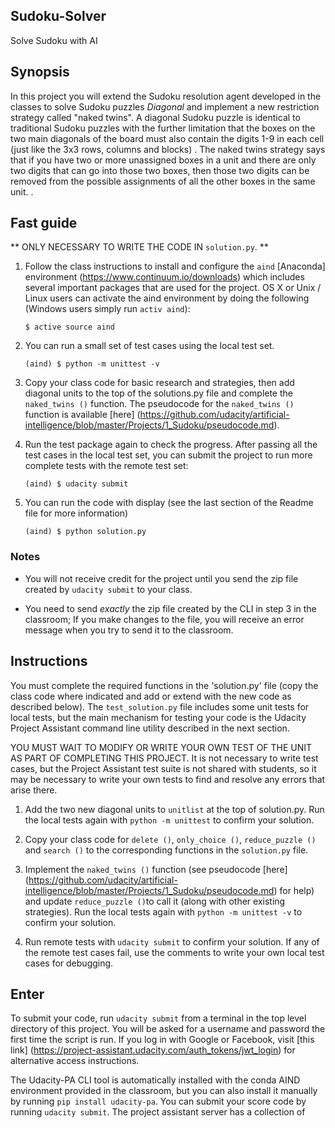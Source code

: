 ## Sudoku-Solver
Solve Sudoku with AI

## Synopsis

In this project you will extend the Sudoku resolution agent developed in the classes to solve Sudoku puzzles _Diagonal_ and implement a new restriction strategy called "naked twins". A diagonal Sudoku puzzle is identical to traditional Sudoku puzzles with the further limitation that the boxes on the two main diagonals of the board must also contain the digits 1-9 in each cell (just like the 3x3 rows, columns and blocks) . The naked twins strategy says that if you have two or more unassigned boxes in a unit and there are only two digits that can go into those two boxes, then those two digits can be removed from the possible assignments of all the other boxes in the same unit. .


## Fast guide

** ONLY NECESSARY TO WRITE THE CODE IN `solution.py`. **

1. Follow the class instructions to install and configure the `aind` [Anaconda] environment (https://www.continuum.io/downloads) which includes several important packages that are used for the project. OS X or Unix / Linux users can activate the aind environment by doing the following (Windows users simply run `activ aind`):
    
    `$ active source aind`

2. You can run a small set of test cases using the local test set.

    `(aind) $ python -m unittest -v`

3. Copy your class code for basic research and strategies, then add diagonal units to the top of the solutions.py file and complete the `naked_twins ()` function. The pseudocode for the `naked_twins ()` function is available [here] (https://github.com/udacity/artificial-intelligence/blob/master/Projects/1_Sudoku/pseudocode.md).

4. Run the test package again to check the progress. After passing all the test cases in the local test set, you can submit the project to run more complete tests with the remote test set:

    `(aind) $ udacity submit`

5. You can run the code with display (see the last section of the Readme file for more information)

    `(aind) $ python solution.py`


### Notes

- You will not receive credit for the project until you send the zip file created by `udacity submit` to your class.

- You need to send _exactly_ the zip file created by the CLI in step 3 in the classroom; If you make changes to the file, you will receive an error message when you try to send it to the classroom.


## Instructions

You must complete the required functions in the 'solution.py' file (copy the class code where indicated and add or extend with the new code as described below). The `test_solution.py` file includes some unit tests for local tests, but the main mechanism for testing your code is the Udacity Project Assistant command line utility described in the next section.

YOU MUST WAIT TO MODIFY OR WRITE YOUR OWN TEST OF THE UNIT AS PART OF COMPLETING THIS PROJECT. It is not necessary to write test cases, but the Project Assistant test suite is not shared with students, so it may be necessary to write your own tests to find and resolve any errors that arise there.

1. Add the two new diagonal units to `unitlist` at the top of solution.py. Run the local tests again with `python -m unittest` to confirm your solution.

1. Copy your class code for `delete ()`, `only_choice ()`, `reduce_puzzle ()` and `search ()` to the corresponding functions in the `solution.py` file.

1. Implement the `naked_twins ()` function (see pseudocode [here] (https://github.com/udacity/artificial-intelligence/blob/master/Projects/1_Sudoku/pseudocode.md) for help) and update ` reduce_puzzle () `to call it (along with other existing strategies). Run the local tests again with `python -m unittest -v` to confirm your solution.

1. Run remote tests with `udacity submit` to confirm your solution. If any of the remote test cases fail, use the comments to write your own local test cases for debugging.


## Enter

To submit your code, run `udacity submit` from a terminal in the top level directory of this project. You will be asked for a username and password the first time the script is run. If you log in with Google or Facebook, visit [this link] (https://project-assistant.udacity.com/auth_tokens/jwt_login) for alternative access instructions.

The Udacity-PA CLI tool is automatically installed with the conda AIND environment provided in the classroom, but you can also install it manually by running `pip install udacity-pa`. You can submit your score code by running `udacity submit`. The project assistant server has a collection of
